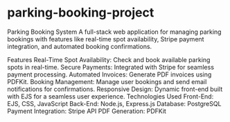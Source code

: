 # parking-booking-project
Parking Booking System
A full-stack web application for managing parking bookings with features like real-time spot availability, Stripe payment integration, and automated booking confirmations.

Features
Real-Time Spot Availability: Check and book available parking spots in real-time.
Secure Payments: Integrated with Stripe for seamless payment processing.
Automated Invoices: Generate PDF invoices using PDFKit.
Booking Management: Manage user bookings and send email notifications for confirmations.
Responsive Design: Dynamic front-end built with EJS for a seamless user experience.
Technologies Used
Front-End: EJS, CSS, JavaScript
Back-End: Node.js, Express.js
Database: PostgreSQL
Payment Integration: Stripe API
PDF Generation: PDFKit
